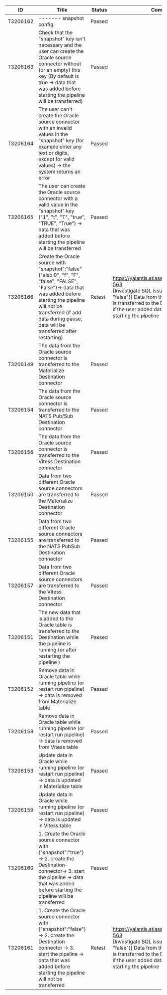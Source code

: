 | ID       | Title                                                                                                                                                                                                                                             | Status | Comment                                                                                                                                                                                                                                            |
| -------- | ------------------------------------------------------------------------------------------------------------------------------------------------------------------------------------------------------------------------------------------------- | ------ | -------------------------------------------------------------------------------------------------------------------------------------------------------------------------------------------------------------------------------------------------- |
| T3206162 | \------- snapshot config                                                                                                                                                                                                                          | Passed |                                                                                                                                                                                                                                                    |
| T3206163 | Check that the "snapshot" key isn't necessary and the user can create the Oracle source connector without (or an empty) this key (By default is true -> data that was added before starting the pipeline will be transferred)                     | Passed |                                                                                                                                                                                                                                                    |
| T3206164 | The user can't create the Oracle source connector with an invalid values in the "snapshot" key (for example enter any text or digits, except for valid values) -> the system returns an error                                                     | Passed |                                                                                                                                                                                                                                                    |
| T3206165 | The user can create the Oracle source connector with a valid value in the "snapshot" key ("1", "t", "T", "true", "TRUE", "True") -> data that was added before starting the pipeline will be transferred                                          | Passed |                                                                                                                                                                                                                                                    |
| T3206166 | Create the Oracle source with "snapshot":"false" ("also 0", "f", "F", "false", "FALSE", "False")-> data that was added before starting the pipeline will not be transferred (if add data during pause, data will be transferred after restarting) | Retest | https://yalantis.atlassian.net/browse/MEX-563<br>[Investigate SQL issue; {mode "snapshot": "false"}] Data from the SQL tracking table is transferred to the Destination connector if the user added data to SQL table before starting the pipeline |
| T3206149 | The data from the Oracle source connector is transferred to the Materialize Destination connector                                                                                                                                                 | Passed |                                                                                                                                                                                                                                                    |
| T3206154 | The data from the Oracle source connector is transferred to the NATS Pub/Sub Destination connector                                                                                                                                                | Passed |                                                                                                                                                                                                                                                    |
| T3206156 | The data from the Oracle source connector is transferred to the Vitess Destination connector                                                                                                                                                      | Passed |                                                                                                                                                                                                                                                    |
| T3206150 | Data from two different Oracle source connectors are transferred to the Materialize Destination connector                                                                                                                                         | Passed |                                                                                                                                                                                                                                                    |
| T3206155 | Data from two different Oracle source connectors are transferred to the NATS PubSub Destination connector                                                                                                                                         | Passed |                                                                                                                                                                                                                                                    |
| T3206157 | Data from two different Oracle source connectors are transferred to the Vitess Destination connector                                                                                                                                              | Passed |                                                                                                                                                                                                                                                    |
| T3206151 | The new data that is added to the Oracle table is transferred to the Destination while the pipeline is running (or after restarting the pipeline )                                                                                                | Passed |                                                                                                                                                                                                                                                    |
| T3206152 | Remove data in Oracle table while running pipeline (or restart run pipeline) -> data is removed from Materialize table                                                                                                                            | Passed |                                                                                                                                                                                                                                                    |
| T3206158 | Remove data in Oracle table while running pipeline (or restart run pipeline) -> data is removed from Vitess table                                                                                                                                 | Passed |                                                                                                                                                                                                                                                    |
| T3206153 | Update data in Oracle while running pipeline (or restart run pipeline) -> data is updated in Materialize table                                                                                                                                    | Passed |                                                                                                                                                                                                                                                    |
| T3206159 | Update data in Oracle while running pipeline (or restart run pipeline) -> data is updated in Vitess table                                                                                                                                         | Passed |                                                                                                                                                                                                                                                    |
| T3206160 | 1\. Create the Oracle source connector with {"snapshot":"true"}-> 2. create the Destination-connector-> 3. start the pipeline -> data that was added before starting the pipeline will be transferred                                             | Passed |                                                                                                                                                                                                                                                    |
| T3206161 | 1\. Create the Oracle source connector with {"snapshot":"false"} -> 2. create the Destination connector -> 3. start the pipeline -> data that was added before starting the pipeline will not be transferred                                      | Retest | https://yalantis.atlassian.net/browse/MEX-563<br>[Investigate SQL issue; {mode "snapshot": "false"}] Data from the SQL tracking table is transferred to the Destination connector if the user added data to SQL table before starting the pipeline |
